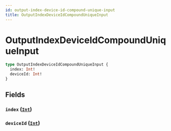 ```yaml
---
id: output-index-device-id-compound-unique-input
title: OutputIndexDeviceIdCompoundUniqueInput
---
```


 # OutputIndexDeviceIdCompoundUniqueInput





```graphql
type OutputIndexDeviceIdCompoundUniqueInput {
  index: Int!
  deviceId: Int!
}
```


## Fields

### `index` ([`Int`](/scalars/int))




### `deviceId` ([`Int`](/scalars/int))







